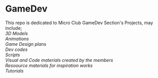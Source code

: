 # GameDev  

This repo is dedicated to Micro Club GameDev Section's Projects, may include;  
*3D Models*  
*Animations*  
*Game Design plans*  
*Dev codes*  
*Scripts*  
*Visual and Code materials created by the members*  
*Resoource materials for inspiration works*  
*Tutorials*  
